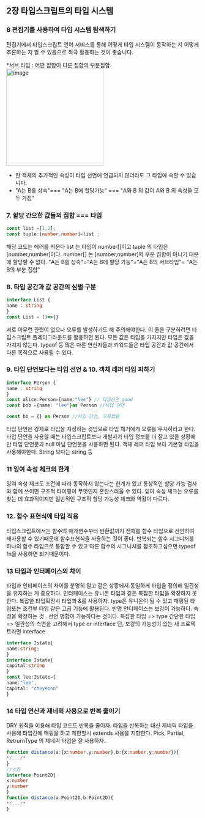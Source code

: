 ## 2장 타입스크립트의 타입 시스템
### 6 편집기를 사용하여 타입 시스템 탐색하기 
편집기에서 타입스크립트 언어 서비스를 통해 어떻게 타입 시스템이 동작하는 지 어떻게 추론하는 지 알 수 있음으로 적극 활용하는 것이 좋습니다. 

*서브 타입 : 어떤 집합이 다른 집합의 부분집합.
<img width="254" alt="image" src="https://github.com/XionWCFM/effective-typescript-study/assets/82435813/001e10b0-3bc9-4828-a7c3-da15e2621d30">

- 한 객체의 추가적인 속성이 타입 선언에 언급되지 않더라도 그 타입에 속할 수 있습니다.
-  "A는 B를 상속"=== "A는 B에 할당가능" === "A와 B 의 값이 A와 B 의 속성을 모두 가짐"
### 7. 할당 간으한 값들의 집합 === 타입 
  ```ts
const list =[1,2];
const tuple:[number,number]=list ;
```
해당 코드는 에러를 띄운다 list 는 타입이 number[]이고 tuple 의 타입은 [number,number]이다. number[] 는 [number,number]의 부분 집합이 아니기 대문에 할당할 수 없다. "A는 B를 상속"="A는 B에 할당 가능"="A는 B의 서브타입"= "A는 B의 부분 집합"
### 8. 타입 공간과 값 공간의 심벌 구분
  ```ts
interface List {
name : string
}
const List = ()=>{} 
```
서로 아무런 관련이 없으나 오류를 발생하기도 해 주의해야한다. 이 둘을 구분하려면 타입스크립트 플레이그라운드를 활용하면 된다.  모든 값은 타입을 가지지만 타입은 값을 가지지 않는다. typeof 등  많은 다른 연산자들과 키워드들은 타입 공간과 값 공간에서 다른 목적으로 사용될 수 있다. 
### 9. 타입 단언보다는 타입 선언 & 10. 객체 래퍼 타입 피하기 
  ```ts
interface Person {
name : string
}
const alice:Person={name:"lee"} // 타입선언 good
const bob ={name: "lee"}as Person //타입 단언

const bb = {} as Person //타입 단언, 오류없음 
```

타입 단언은 강제로 타입을 지정하는 것임으로 타입 체거에게 오류를 무시하라고 한다. 타입 단언을 사용할 때는 타입스크립트보다 개발자가 타입 정보를 더 잘고 있을 상황에만 타입 단언문과 null 아님 단언문을 사용하면 된다. 객체 레퍼 타입 보다 기본형 타입을 사용해야한다. String 보다는 string 등 
### 11 잉여 속성 체크의 한계 
잉여 속성 체크도 조건에 따라 동작하지 않는다는 한계가 있고 통상적인 할당 가능 검사와 함께 쓰이면 구조적 타이핑이 무엇인지 혼란스러울 수 있다. 잉여 속성 체크는 오류를 찾는 데 효과적이지만 일반적인 구조적 할당 가능성 체크와 역활이 다르다. 
### 12. 함수 표현식에 타입 적용
타입스크립트에서는 함수의 매개변수부터 반환값까지 전체를 함수 타입으로 선언하여 재사용할 수 있기때문에 함수표현식을 사용하는 것이 좋다. 반복되는 함수 시그니처를 하나의 함수 타입으로 통합할 수 있고 다른 함수의 시그니처를 참조하고싶으면 typeof fn을 사용하면 되기때문이다. 
### 13 타입과 인터페이스의 차이
타입과 인터페이스의 차이를 분명히 알고 같은 상황에서 동일하게 타입을 정의해 일관성을 유지하는 게 중요하다. 인터페이스는 유니온 타입과 같은 복잡한 타입을 확장하지 못한다. 복잡한 타입확장시 타입과 &를 사용하자. type은 유니온이 될 수 있고 매핑된 타입또는 조건부 타입 같은 고급 기능에 활용된다. 반명 인터페이스는 보강이 가능하다. 속성을 확장하는 것 . 선언 병합이 가능하다는 것이다. 
복잡한 타입 => type
간단한 타입 => 일관성의 측면을 고려해서 type or interface
단, 보강의 가능성이 있는 새 프로젝트라면 interface

```ts
interface Istate{
name:string;
}
interface Istate{
capital:string
}
const lee:Istate={
name:"lee",
capital: "cheyeonn"
}
```
### 14 타입 연산과 제네릭 사용으로 반복 줄이기 
DRY 원칙을 이용해 타입 코드도 반복을 줄이자. 타입을 반복하는 대신 제네릭 타입을 사용해 타입간에 매핑을 하고 제한할시 extends 사용을 지향한다. Pick, Partial, RetrurnType 의 제네릭 타입을 잘 사용하자.
```ts
function distance(a:{x:number,y:number},b:{x:number,y:number}){
*/.../*
}
//수정
interface Point2D{
x:number
y:number
}
function distance(a:Point2D,b:Point2D){
*/.../*
}
```
